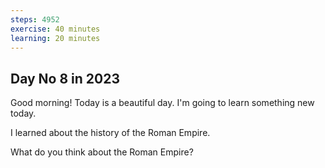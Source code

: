 ```yaml
---
steps: 4952
exercise: 40 minutes
learning: 20 minutes
---
```

## Day No 8 in 2023
Good morning! Today is a beautiful day.
I'm going to learn something new today.

I learned about the history of the Roman Empire.

What do you think about the Roman Empire?
